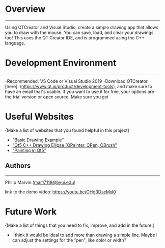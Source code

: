 # Overview
---
Using QTCreator and Visual Studio, create a simple drawing app that allows you to draw with the mouse.  You can save, load, and clear your drawings too!  This uses the QT Creator IDE, and is programmed using the C++ language.


# Development Environment
---
 -Recommended: VS Code or Visual Studio 2019
 -Download QTCreator [here]: (https://www.qt.io/product/development-tools), and make sure to have an email that's usable.  If you want to use it for free, your options are the trial version or open source.  Make sure you get 

# Useful Websites

{Make a list of websites that you found helpful in this project}
* ["Basic Drawing Example"](https://doc.qt.io/qt-5/qtwidgets-painting-basicdrawing-example.html)
* ["Qt5 C++ Drawing Ellipse (QPainter, QPen, QBrush"](https://www.youtube.com/watch?v=7Qdz4lntVeM)
* ["Painting in Qt5"](https://zetcode.com/gui/qt5/painting/)

## Authors
---
Philip Marvin (mar17118@byui.edu)

link to the demo video:
https://youtu.be/OHg3DseMxl0



# Future Work

{Make a list of things that you need to fix, improve, and add in the future.}
* I think it would be ideal to add more than drawing a simple line.  Maybe I can adjust the settings for the "pen", like color or width?
